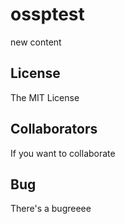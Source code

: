 # ossptest
new content

## License

The MIT License

## Collaborators

If you want to collaborate

## Bug
There's a bugreeee

